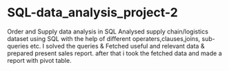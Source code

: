 # SQL-data_analysis_project-2
Order and Supply data analysis in SQL
Analysed supply chain/logistics dataset using SQL with the help of different
operaters,clauses,joins, sub-queries etc.
I solved the queries & Fetched useful and relevant data & prepared present sales report.
after that i took the fetched data and made a report with pivot table. 
